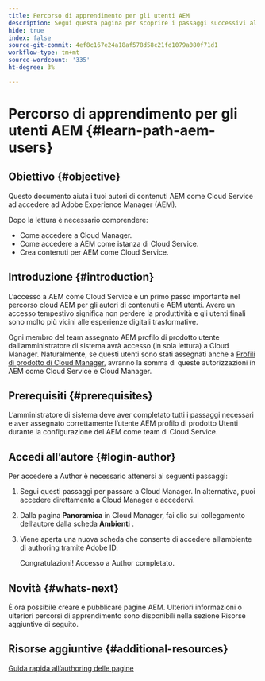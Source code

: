 ```yaml
---
title: Percorso di apprendimento per gli utenti AEM
description: Segui questa pagina per scoprire i passaggi successivi al recupero dell’accesso, se sei un utente AEM
hide: true
index: false
source-git-commit: 4ef8c167e24a18af578d58c21fd1079a080f71d1
workflow-type: tm+mt
source-wordcount: '335'
ht-degree: 3%

---
```


# Percorso di apprendimento per gli utenti AEM {#learn-path-aem-users}

## Obiettivo {#objective}

Questo documento aiuta i tuoi autori di contenuti AEM come Cloud Service ad accedere ad Adobe Experience Manager (AEM).

Dopo la lettura è necessario comprendere:

* Come accedere a Cloud Manager.
* Come accedere a AEM come istanza di Cloud Service.
* Crea contenuti per AEM come Cloud Service.

## Introduzione  {#introduction}

L’accesso a AEM come Cloud Service è un primo passo importante nel percorso cloud AEM per gli autori di contenuti e AEM utenti. Avere un accesso tempestivo significa non perdere la produttività e gli utenti finali sono molto più vicini alle esperienze digitali trasformative.

Ogni membro del team assegnato AEM profilo di prodotto utente dall’amministratore di sistema avrà accesso (in sola lettura) a Cloud Manager. Naturalmente, se questi utenti sono stati assegnati anche a [Profili di prodotto di Cloud Manager](https://experienceleague.adobe.com/docs/experience-manager-cloud-service/onboarding/onboarding-concepts/aem-cs-team-product-profiles.html?lang=en#cloud-manager-product-profiles), avranno la somma di queste autorizzazioni in AEM come Cloud Service e Cloud Manager.

## Prerequisiti  {#prerequisites}

L’amministratore di sistema deve aver completato tutti i passaggi necessari e aver assegnato correttamente l’utente AEM profilo di prodotto Utenti durante la configurazione del AEM come team di Cloud Service.

## Accedi all’autore {#login-author}

Per accedere a Author è necessario attenersi ai seguenti passaggi:

1. Segui questi passaggi per passare a Cloud Manager. In alternativa, puoi accedere direttamente a Cloud Manager e accedervi.

1. Dalla pagina **Panoramica** in Cloud Manager, fai clic sul collegamento dell’autore dalla scheda **Ambienti** .

1. Viene aperta una nuova scheda che consente di accedere all’ambiente di authoring tramite Adobe ID.

   Congratulazioni! Accesso a Author completato.

## Novità {#whats-next}

È ora possibile creare e pubblicare pagine AEM. Ulteriori informazioni o ulteriori percorsi di apprendimento sono disponibili nella sezione Risorse aggiuntive di seguito.

## Risorse aggiuntive {#additional-resources}

[Guida rapida all’authoring delle pagine](https://experienceleague.adobe.com/docs/experience-manager-cloud-service/sites/authoring/getting-started/quick-start.html?lang=en)